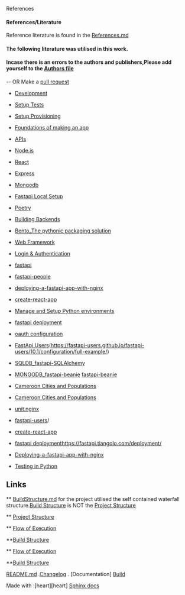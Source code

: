 References

#### References/Literature
Reference literature is found in the [References.md](../docs/References.md)

#### The following literature was utilised in this work.

#### Incase there is an errors to the authors and publishers,Please add yourself to the [Authors file](##)
-- OR Make a [pull request](#addpullrequestlinkhere)

* [Development](#addlinkhere)

* [Setup Tests]((#addlinkhere))

* [Setup Provisioning]((#addlinkhere))

* [Foundations of making an app]((#addlinkhere))

* [APIs]((#addlinkhere))

* [Node.js](#addlinkhere) 

* [React](#addlinkhere)

* [Express](#addlinkhere)

* [Mongodb](#addlinkhere)

* [Fastapi Local Setup](https://github.com/ChristopherGS/ultimate-fastapi-tutorial/tree/main/part-01-hello-world)

* [Poetry](https://earthly.dev/blog/python-poetry/)

* [Building Backends](https://packaging.python.org/en/latest/tutorials/packaging-projects//)

* [Bento_The pythonic packaging solution](https://cournape.github.io/Bento/)

* [Web Framework](#addlinkhere)

* [Login & Authentication](#addlinkhere)

* [fastapi](https://unit.nginx.org/howto/fastapi/)

* [fastapi-people](https://fastapi.tiangolo.com/fastapi-people/)

* [deploying-a-fastapi-app-with-nginx](https://levelup.gitconnected.com/deploying-a-fastapi-app-with-nginx-supervisor-and-gunicorn-1e97e7421b46)

* [create-react-app](https://create-react-app.dev/docs/getting-started/)

* [Manage and Setup Python environments](https://testdriven.io/blog/python-environments/)

* [fastapi deployment](https://fastapi.tiangolo.com/deployment/)

* [oauth configuration](https://fastapi-users.github.io/fastapi-users/12.1/configuration/oauth/)

* [FastApi Users](#)(https://fastapi-users.github.io/fastapi-users/10.1/configuration/full-example/)

* [SQLDB_fastapi-SQLAlchemy](https://towardsdatascience.com/fastapi-cloud-database-loading-with-python-1f531f1d438a/)

* [MONGODB_fastapi-beanie](https://testdriven.io/blog/fastapi-beanie/)
[fastapi-beanie](https://github.com/Youngestdev/fastapi-beanie/)

* [Cameroon Cities and Populations](#https://worldpopulationreview.com/countries/cities/cameroon)

* [Cameroon Cities and Populations](#https://worldpopulationreview.com/countries/cities/cameroon)

* [unit.nginx](https://unit.nginx.org/howto/fastapi/)

* [fastapi-users](https://fastapi.tiangolo.com/fastapi-people)/

* [create-react-app](https://create-react-app.dev/docs/getting-started/)

* [fastapi deployment](#ADDLINKHERE)https://fastapi.tiangolo.com/deployment/

* [Deploying-a-fastapi-app-with-nginx](https://levelup.gitconnected.com/deploying-a-fastapi-app-with-nginx-supervisor-and-gunicorn-1e97e7421b46)

* [Testing in Python](https://testdriven.io/blog/testing-python/)
 
 

## Links

** [BuildStructure.md](./docs/buildstructure.md)  for the project utilised the self contained waterfall structure.[Build Structure](...docs/buildStructure.md) is NOT the [Project Structure](...docs/ProjectStructure.md)

** [Project Structure](...docs/ProjectStructure.md)

** [Flow of Execution](...docs/flowexecution.md)

**[Build Structure](...docs/buildStructure.md)

** [Flow of Execution](...docs/flowexecution.md)

**[Build Structure](...docs/buildStructure.md)





[README.md](...docs/README.md) .[Changelog](.../docs/CHANGELOG.md) . [Documentation] [Build](./Webservportalproject/docs/sphinxdocs/docs/build) 

Made with :[heart][heart] [Sphinx docs](https://www.sphinx-doc.org/)







